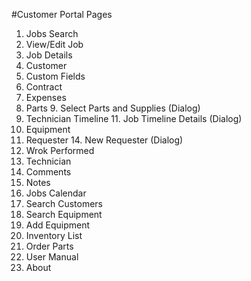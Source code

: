 #Customer Portal Pages
1. Jobs Search
2. View/Edit Job
  3. Job Details
  4. Customer
  5. Custom Fields
  6. Contract
  7. Expenses
  8. Parts
    9. Select Parts and Supplies (Dialog)
  10. Technician Timeline
    11. Job Timeline Details (Dialog)
  12. Equipment
  13. Requester
    14. New Requester (Dialog)
  15. Wrok Performed
  16. Technician
  17. Comments
  18. Notes
3. Jobs Calendar
4. Search Customers
5. Search Equipment
6. Add Equipment
7. Inventory List
8. Order Parts
9. User Manual
10. About
